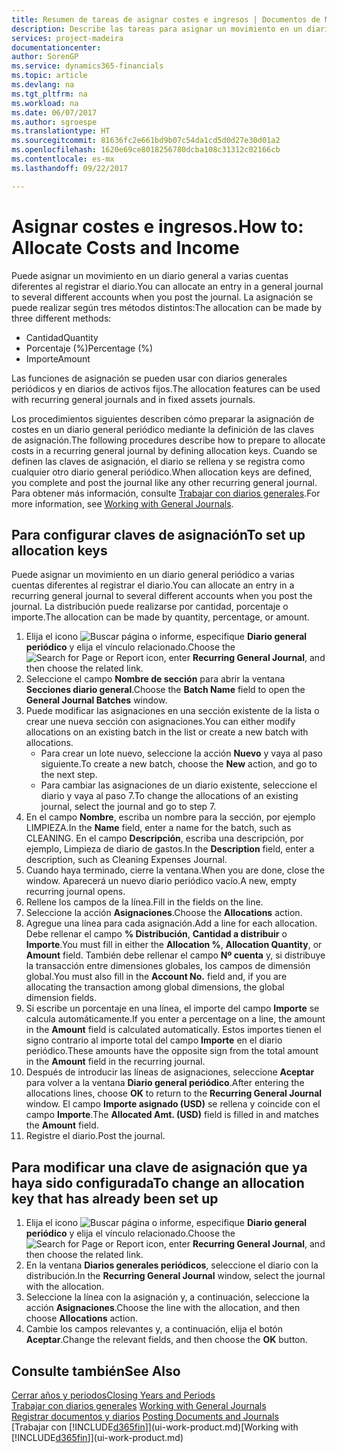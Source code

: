 ```yaml
---
title: Resumen de tareas de asignar costes e ingresos | Documentos de Microsoft
description: Describe las tareas para asignar un movimiento en un diario general a varias cuentas diferentes al registrar el diario.
services: project-madeira
documentationcenter: 
author: SorenGP
ms.service: dynamics365-financials
ms.topic: article
ms.devlang: na
ms.tgt_pltfrm: na
ms.workload: na
ms.date: 06/07/2017
ms.author: sgroespe
ms.translationtype: HT
ms.sourcegitcommit: 81636fc2e661bd9b07c54da1cd5d0d27e30d01a2
ms.openlocfilehash: 1620e69ce8018256780dcba108c31312c02166cb
ms.contentlocale: es-mx
ms.lasthandoff: 09/22/2017

---
```

# <a name="how-to-allocate-costs-and-income"></a><span data-ttu-id="cd9ec-103">Asignar costes e ingresos.</span><span class="sxs-lookup"><span data-stu-id="cd9ec-103">How to: Allocate Costs and Income</span></span>
<span data-ttu-id="cd9ec-104">Puede asignar un movimiento en un diario general a varias cuentas diferentes al registrar el diario.</span><span class="sxs-lookup"><span data-stu-id="cd9ec-104">You can allocate an entry in a general journal to several different accounts when you post the journal.</span></span> <span data-ttu-id="cd9ec-105">La asignación se puede realizar según tres métodos distintos:</span><span class="sxs-lookup"><span data-stu-id="cd9ec-105">The allocation can be made by three different methods:</span></span>

* <span data-ttu-id="cd9ec-106">Cantidad</span><span class="sxs-lookup"><span data-stu-id="cd9ec-106">Quantity</span></span>
* <span data-ttu-id="cd9ec-107">Porcentaje (%)</span><span class="sxs-lookup"><span data-stu-id="cd9ec-107">Percentage (%)</span></span>
* <span data-ttu-id="cd9ec-108">Importe</span><span class="sxs-lookup"><span data-stu-id="cd9ec-108">Amount</span></span>

<span data-ttu-id="cd9ec-109">Las funciones de asignación se pueden usar con diarios generales periódicos y en diarios de activos fijos.</span><span class="sxs-lookup"><span data-stu-id="cd9ec-109">The allocation features can be used with recurring general journals and in fixed assets journals.</span></span>
<!--You can also distribute the cost or revenue of a line to an intercompany partner when you post a sales or purchase document. When you post the document, a line will be posted in your general journal, and a corresponding line will be created in the intercompany outbox.-->

<span data-ttu-id="cd9ec-110">Los procedimientos siguientes describen cómo preparar la asignación de costes en un diario general periódico mediante la definición de las claves de asignación.</span><span class="sxs-lookup"><span data-stu-id="cd9ec-110">The following procedures describe how to prepare to allocate costs in a recurring general journal by defining allocation keys.</span></span> <span data-ttu-id="cd9ec-111">Cuando se definen las claves de asignación, el diario se rellena y se registra como cualquier otro diario general periódico.</span><span class="sxs-lookup"><span data-stu-id="cd9ec-111">When allocation keys are defined, you complete and post the journal like any other recurring general journal.</span></span> <span data-ttu-id="cd9ec-112">Para obtener más información, consulte [Trabajar con diarios generales](ui-work-general-journals.md).</span><span class="sxs-lookup"><span data-stu-id="cd9ec-112">For more information, see [Working with General Journals](ui-work-general-journals.md).</span></span>

## <a name="to-set-up-allocation-keys"></a><span data-ttu-id="cd9ec-113">Para configurar claves de asignación</span><span class="sxs-lookup"><span data-stu-id="cd9ec-113">To set up allocation keys</span></span>
<span data-ttu-id="cd9ec-114">Puede asignar un movimiento en un diario general periódico a varias cuentas diferentes al registrar el diario.</span><span class="sxs-lookup"><span data-stu-id="cd9ec-114">You can allocate an entry in a recurring general journal to several different accounts when you post the journal.</span></span> <span data-ttu-id="cd9ec-115">La distribución puede realizarse por cantidad, porcentaje o importe.</span><span class="sxs-lookup"><span data-stu-id="cd9ec-115">The allocation can be made by quantity, percentage, or amount.</span></span>
1. <span data-ttu-id="cd9ec-116">Elija el icono ![Buscar página o informe](media/ui-search/search_small.png "icono Buscar página o informe"), especifique **Diario general periódico** y elija el vínculo relacionado.</span><span class="sxs-lookup"><span data-stu-id="cd9ec-116">Choose the ![Search for Page or Report](media/ui-search/search_small.png "Search for Page or Report icon") icon, enter **Recurring General Journal**, and then choose the related link.</span></span>
2. <span data-ttu-id="cd9ec-117">Seleccione el campo **Nombre de sección** para abrir la ventana **Secciones diario general**.</span><span class="sxs-lookup"><span data-stu-id="cd9ec-117">Choose the **Batch Name** field to open the **General Journal Batches** window.</span></span>
3. <span data-ttu-id="cd9ec-118">Puede modificar las asignaciones en una sección existente de la lista o crear une nueva sección con asignaciones.</span><span class="sxs-lookup"><span data-stu-id="cd9ec-118">You can either modify allocations on an existing batch in the list or create a new batch with allocations.</span></span>
   * <span data-ttu-id="cd9ec-119">Para crear un lote nuevo, seleccione la acción **Nuevo** y vaya al paso siguiente.</span><span class="sxs-lookup"><span data-stu-id="cd9ec-119">To create a new batch, choose the **New** action, and go to the next step.</span></span>
   * <span data-ttu-id="cd9ec-120">Para cambiar las asignaciones de un diario existente, seleccione el diario y vaya al paso 7.</span><span class="sxs-lookup"><span data-stu-id="cd9ec-120">To change the allocations of an existing journal, select the journal and go to step 7.</span></span>    
4. <span data-ttu-id="cd9ec-121">En el campo **Nombre**, escriba un nombre para la sección, por ejemplo LIMPIEZA.</span><span class="sxs-lookup"><span data-stu-id="cd9ec-121">In the **Name** field, enter a name for the batch, such as CLEANING.</span></span> <span data-ttu-id="cd9ec-122">En el campo **Descripción**, escriba una descripción, por ejemplo, Limpieza de diario de gastos.</span><span class="sxs-lookup"><span data-stu-id="cd9ec-122">In the **Description** field, enter a description, such as Cleaning Expenses Journal.</span></span>
5. <span data-ttu-id="cd9ec-123">Cuando haya terminado, cierre la ventana.</span><span class="sxs-lookup"><span data-stu-id="cd9ec-123">When you are done, close the window.</span></span> <span data-ttu-id="cd9ec-124">Aparecerá un nuevo diario periódico vacío.</span><span class="sxs-lookup"><span data-stu-id="cd9ec-124">A new, empty recurring journal opens.</span></span>
6. <span data-ttu-id="cd9ec-125">Rellene los campos de la línea.</span><span class="sxs-lookup"><span data-stu-id="cd9ec-125">Fill in the fields on the line.</span></span>
7. <span data-ttu-id="cd9ec-126">Seleccione la acción **Asignaciones**.</span><span class="sxs-lookup"><span data-stu-id="cd9ec-126">Choose the **Allocations** action.</span></span>
8. <span data-ttu-id="cd9ec-127">Agregue una línea para cada asignación.</span><span class="sxs-lookup"><span data-stu-id="cd9ec-127">Add a line for each allocation.</span></span> <span data-ttu-id="cd9ec-128">Debe rellenar el campo **% Distribución**, **Cantidad a distribuir** o **Importe**.</span><span class="sxs-lookup"><span data-stu-id="cd9ec-128">You must fill in either the **Allocation %**, **Allocation Quantity**, or **Amount** field.</span></span> <span data-ttu-id="cd9ec-129">También debe rellenar el campo **Nº cuenta** y, si distribuye la transacción entre dimensiones globales, los campos de dimensión global.</span><span class="sxs-lookup"><span data-stu-id="cd9ec-129">You must also fill in the **Account No.** field and, if you are allocating the transaction among global dimensions, the global dimension fields.</span></span>
9. <span data-ttu-id="cd9ec-130">Si escribe un porcentaje en una línea, el importe del campo **Importe** se calcula automáticamente.</span><span class="sxs-lookup"><span data-stu-id="cd9ec-130">If you enter a percentage on a line, the amount in the **Amount** field is calculated automatically.</span></span> <span data-ttu-id="cd9ec-131">Estos importes tienen el signo contrario al importe total del campo **Importe** en el diario periódico.</span><span class="sxs-lookup"><span data-stu-id="cd9ec-131">These amounts have the opposite sign from the total amount in the **Amount** field in the recurring journal.</span></span>
10. <span data-ttu-id="cd9ec-132">Después de introducir las líneas de asignaciones, seleccione **Aceptar** para volver a la ventana **Diario general periódico**.</span><span class="sxs-lookup"><span data-stu-id="cd9ec-132">After entering the allocations lines, choose **OK** to return to the **Recurring General Journal** window.</span></span> <span data-ttu-id="cd9ec-133">El campo **Importe asignado (USD)** se rellena y coincide con el campo **Importe**.</span><span class="sxs-lookup"><span data-stu-id="cd9ec-133">The **Allocated Amt. (USD)** field is filled in and matches the **Amount** field.</span></span>
11. <span data-ttu-id="cd9ec-134">Registre el diario.</span><span class="sxs-lookup"><span data-stu-id="cd9ec-134">Post the journal.</span></span>

## <a name="to-change-an-allocation-key-that-has-already-been-set-up"></a><span data-ttu-id="cd9ec-135">Para modificar una clave de asignación que ya haya sido configurada</span><span class="sxs-lookup"><span data-stu-id="cd9ec-135">To change an allocation key that has already been set up</span></span>
1. <span data-ttu-id="cd9ec-136">Elija el icono ![Buscar página o informe](media/ui-search/search_small.png "icono Buscar página o informe"), especifique **Diario general periódico** y elija el vínculo relacionado.</span><span class="sxs-lookup"><span data-stu-id="cd9ec-136">Choose the ![Search for Page or Report](media/ui-search/search_small.png "Search for Page or Report icon") icon, enter **Recurring General Journal**, and then choose the related link.</span></span>
2. <span data-ttu-id="cd9ec-137">En la ventana **Diarios generales periódicos**, seleccione el diario con la distribución.</span><span class="sxs-lookup"><span data-stu-id="cd9ec-137">In the **Recurring General Journal** window, select the journal with the allocation.</span></span>
3. <span data-ttu-id="cd9ec-138">Seleccione la línea con la asignación y, a continuación, seleccione la acción **Asignaciones**.</span><span class="sxs-lookup"><span data-stu-id="cd9ec-138">Choose the line with the allocation, and then choose **Allocations** action.</span></span>
4. <span data-ttu-id="cd9ec-139">Cambie los campos relevantes y, a continuación, elija el botón **Aceptar**.</span><span class="sxs-lookup"><span data-stu-id="cd9ec-139">Change the relevant fields, and then choose the **OK** button.</span></span>

## <a name="see-also"></a><span data-ttu-id="cd9ec-140">Consulte también</span><span class="sxs-lookup"><span data-stu-id="cd9ec-140">See Also</span></span>
[<span data-ttu-id="cd9ec-141">Cerrar años y periodos</span><span class="sxs-lookup"><span data-stu-id="cd9ec-141">Closing Years and Periods</span></span>](year-close-years-periods.md)  
<span data-ttu-id="cd9ec-142">[Trabajar con diarios generales](ui-work-general-journals.md)  </span><span class="sxs-lookup"><span data-stu-id="cd9ec-142">[Working with General Journals](ui-work-general-journals.md)  </span></span>  
<span data-ttu-id="cd9ec-143">[Registrar documentos y diarios](ui-post-documents-journals.md)  </span><span class="sxs-lookup"><span data-stu-id="cd9ec-143">[Posting Documents and Journals](ui-post-documents-journals.md)  </span></span>  
<span data-ttu-id="cd9ec-144">[Trabajar con [!INCLUDE[d365fin](includes/d365fin_md.md)]](ui-work-product.md)</span><span class="sxs-lookup"><span data-stu-id="cd9ec-144">[Working with [!INCLUDE[d365fin](includes/d365fin_md.md)]](ui-work-product.md)</span></span>

